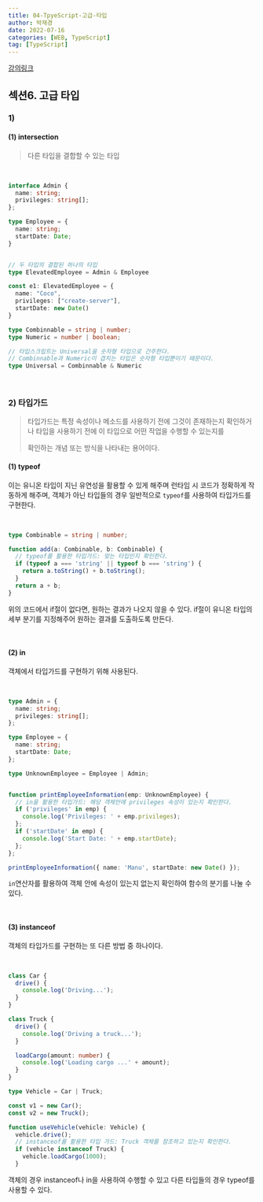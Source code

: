 ```yaml
---
title: 04-TpyeScript-고급-타입 
author: 박재경
date: 2022-07-16
categories: [WEB, TypeScript]
tag: [TypeScript]
---
```


[강의링크](https://www.udemy.com/course/best-typescript-21/learn/lecture/27937464)

## 섹션6. 고급 타입



### 1) 

#### (1) intersection

>  다른 타입을 결합할 수 있는 타입

<br>

```typescript
interface Admin {
  name: string;
  privileges: string[];
};

type Employee = {
  name: string;
  startDate: Date;
}


// 두 타입의 결합된 하나의 타입
type ElevatedEmployee = Admin & Employee

const e1: ElevatedEmployee = {
  name: "Coco",
  privileges: ["create-server"],
  startDate: new Date()
}

type Combinnable = string | number;
type Numeric = number | boolean;

// 타입스크립트는 Universal을 숫자형 타입으로 간주한다. 
// Combinnable과 Numeric이 겹치는 타입은 숫자형 타입뿐이기 때문이다. 
type Universal = Combinnable & Numeric
```

<br>

### 2) 타입가드 

> 타입가드는 특정 속성이나 메소드를 사용하기 전에 그것이 존재하는지 확인하거나 타입을 사용하기 전에 이 타입으로 어떤 작업을 수행할 수 있는지를
>
> 확인하는 개념 또는 방식을 나타내는 용어이다.

#### (1) typeof

이는 유니온 타입이 지닌 유연성을 활용할 수 있게 해주며 런타임 시 코드가 정확하게 작동하게 해주며, 객체가 아닌 타입들의 경우 일반적으로 `typeof`를 사용하여 타입가드를 구현한다. 

<br>

```typescript
type Combinable = string | number;

function add(a: Combinable, b: Combinable) {
  // typeof를 활용한 타입가드: 맞는 타입인지 확인한다.
  if (typeof a === 'string' || typeof b === 'string') {
    return a.toString() + b.toString();
  }
  return a + b;
}
```

위의 코드에서 if절이 없다면, 원하는 결과가 나오지 않을 수 있다. if절이 유니온 타입의 세부 분기를 지정해주어 원하는 결과를 도출하도록 만든다. 

<br>

#### (2) in

객체에서 타입가드를 구현하기 위해 사용된다. 

<br>

```typescript
type Admin = {
  name: string;
  privileges: string[];
};

type Employee = {
  name: string;
  startDate: Date;
};

type UnknownEmployee = Employee | Admin;


function printEmployeeInformation(emp: UnknownEmployee) {
  // in을 활용한 타입가드: 해당 객체안에 privileges 속성이 있는지 확인한다. 
  if ('privileges' in emp) {
    console.log('Privileges: ' + emp.privileges);
  };
  if ('startDate' in emp) {
    console.log('Start Date: ' + emp.startDate);
  };
};

printEmployeeInformation({ name: 'Manu', startDate: new Date() });

```

`in`연산자를 활용하여 객체 안에 속성이 있는지 없는지 확인하여 함수의 분기를 나눌 수 있다. 

<br>

#### (3) instanceof

객체의 타입가드를 구현하는 또 다른 방법 중 하나이다. 

<br>

```typescript
class Car {
  drive() {
    console.log('Driving...');
  }
}

class Truck {
  drive() {
    console.log('Driving a truck...');
  }

  loadCargo(amount: number) {
    console.log('Loading cargo ...' + amount);
  }
}

type Vehicle = Car | Truck;

const v1 = new Car();
const v2 = new Truck();

function useVehicle(vehicle: Vehicle) {
  vehicle.drive();
  // instanceof를 활용한 타입 가드: Truck 객체를 참조하고 있는지 확인한다. 
  if (vehicle instanceof Truck) {
    vehicle.loadCargo(1000);
  }
```

객체의 경우 instanceof나 in을 사용하여 수행할 수 있고 다른 타입들의 경우 typeof를 사용할 수 있다.

<br>